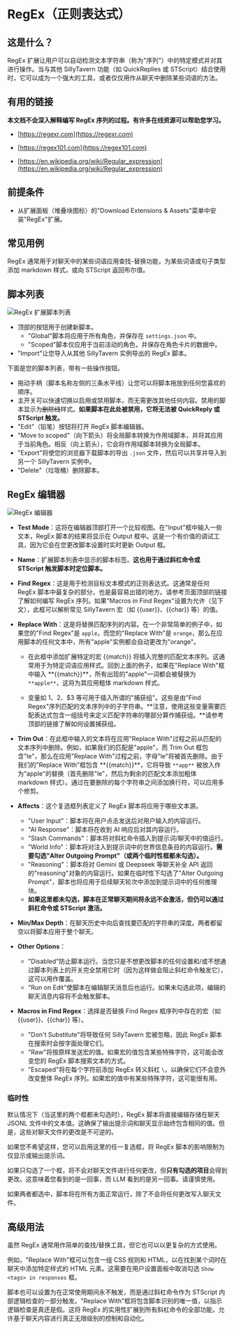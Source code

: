 # RegEx（正则表达式）

## 这是什么？

RegEx 扩展让用户可以自动检测文本字符串（称为"序列"）中的特定模式并对其进行操作。当与其他 SillyTavern 功能（如 QuickReplies 或 STScript）结合使用时，它可以成为一个强大的工具，或者仅仅用作从聊天中删除某些词语的方法。

## 有用的链接

**本文档不会深入解释编写 RegEx 序列的过程。有许多在线资源可以帮助您学习。**

- [https://regexr.com](https://regexr.com)

- [https://regex101.com](https://regex101.com)

- [https://en.wikipedia.org/wiki/Regular_expression](https://en.wikipedia.org/wiki/Regular_expression)

## 前提条件

- 从扩展面板（堆叠块图标）的"Download Extensions & Assets"菜单中安装"RegEx"扩展。

## 常见用例

RegEx 通常用于对聊天中的某些词语应用查找-替换功能，为某些词语或句子类型添加 markdown 样式，或向 STScript 返回布尔值。

## 脚本列表

![RegEx 扩展脚本列表](/static/extensions/regex-listview.png)

- 顶部的按钮用于创建新脚本。
  - "Global"脚本将应用于所有角色，并保存在 `settings.json` 中。
  - "Scoped"脚本仅应用于当前活动的角色，并保存在角色卡片的数据中。
- "Import"让您导入从其他 SillyTavern 实例导出的 RegEx 脚本。

下面是您的脚本列表，带有一些操作按钮。

- 拖动手柄（脚本名称左侧的三条水平线）让您可以将脚本拖放到任何您喜欢的顺序。
- 主开关可以快速切换以启用或禁用脚本，而无需更改其他任何内容。禁用的脚本显示为~~删除线~~样式。**如果脚本在此处被禁用，它将无法被 QuickReply 或 STScript 触发。**
- "Edit"（铅笔）按钮将打开 RegEx 脚本编辑器。
- "Move to scoped"（向下箭头）将全局脚本转换为作用域脚本，并将其应用于当前角色。相反（向上箭头），它会将作用域脚本转换为全局脚本。
- "Export"将使您的浏览器下载脚本的导出 `.json` 文件，然后可以共享并导入到另一个 SillyTavern 实例中。
- "Delete"（垃圾桶）删除脚本。

## RegEx 编辑器

![RegEx 编辑器](/static/extensions/regex-editor.png)

- **Test Mode**：这将在编辑器顶部打开一个比较视图。在"Input"框中输入一些文本，RegEx 脚本的结果将显示在 Output 框中。这是一个有价值的调试工具，因为它会在您更改脚本设置时实时更新 Output 框。

- **Name**：扩展脚本列表中显示的脚本标签。**这也用于通过斜杠命令或 STScript 触发脚本时定位脚本。**

- **Find Regex**：这是用于检测目标文本模式的正则表达式。这通常是任何 RegEx 脚本中最复杂的部分，也是最容易出错的地方。请参考页面顶部的链接了解如何编写 RegEx 序列。如果"Macros in Find Regex"设置为允许（见下文），此框可以解析常见 SillyTavern 宏（如 \{\{user\}\}、\{\{char\}\} 等）的值。

- **Replace With**：这是将替换匹配序列的内容。在一个非常简单的例子中，如果您的"Find Regex"是 `apple`，而您的"Replace With"是 `orange`，那么在应用脚本的任何文本中，所有"apple"实例都会自动更改为"orange"。

  - 在此框中添加扩展特定的宏 \{\{match\}\} 将插入完整的匹配文本序列。这通常用于为特定词语应用样式。回到上面的例子，如果在"Replace With"框中输入 \*\*\{\{match\}\}\*\*，所有出现的"apple"一词都会被替换为 `**apple**`，这将为其应用粗体 markdown 样式。

  - 变量如 $1、$2、$3 等可用于插入所谓的"捕获组"。这些是由"Find Regex"序列匹配的文本序列中的子字符串。**注意，使用这些变量需要匹配表达式包含一组括号来定义匹配字符串的哪部分算作捕获组。**请参考顶部的链接了解如何设置捕获组。

- **Trim Out**：在此框中输入的文本将在应用"Replace With"过程之前从匹配的文本序列中删除。例如，如果我们的匹配是"apple"，而 Trim Out 框包含"le"，那么在应用"Replace With"过程之前，字母"le"将被首先删除。由于我们的"Replace With"框包含 \*\*\{\{match\}\}\*\*，它将导致 `**app**` 被放入作为"apple"的替换（首先删除"le"，然后为剩余的匹配文本添加粗体 markdown 样式）。通过在要删除的每个字符串之间添加换行符，可以应用多个修剪。

- **Affects**：这个复选框列表定义了 RegEx 脚本将应用于哪些文本源。
  - "User Input"：脚本将在用户点击发送后对用户输入的内容运行。
  - "AI Response"：脚本将在收到 AI 响应后对其内容运行。
  - "Slash Commands"：脚本将对斜杠命令插入到提示词/聊天中的值运行。
  - "World Info"：脚本将对注入到提示词中的世界信息条目的内容运行。**需要勾选"Alter Outgoing Prompt"（或两个临时性框都未勾选）。**
  - "Reasoning"：脚本将对 Gemini 或 Deepseek 等聊天补全 API 返回的"reasoning"对象的内容运行。如果在临时性下勾选了"Alter Outgoing Prompt"，脚本也将应用于后续聊天轮次中添加到提示词中的任何推理块。
  - **如果这里都未勾选，脚本在正常聊天期间将永远不会激活，但仍可以通过斜杠命令或 STScript 激活。**

- **Min/Max Depth**：在聊天历史中向后查找要匹配的字符串的深度。两者都留空以将脚本应用于整个聊天。

- **Other Options**：
  - "Disabled"防止脚本运行。当您只是不想更改脚本的任何设置和/或不想通过脚本列表上的开关完全禁用它时（因为这样做会阻止斜杠命令触发它），这可以用作覆盖。
  - "Run on Edit"使脚本在编辑聊天消息后也运行。如果未勾选此项，编辑的聊天消息内容将不会触发脚本。

- **Macros in Find Regex**：选择是否替换 Find Regex 框序列中存在的宏（如 \{\{user\}\}、\{\{char\}\} 等）。
  - "Don't Substitute"将导致任何 SillyTavern 宏被忽略，因此 RegEx 脚本在搜索时会按字面处理它们。
  - "Raw"将按原样发送宏的值。如果宏的值包含某些特殊字符，这可能会改变您的 RegEx 脚本搜索文本的方式。
  - "Escaped"将在每个字符前添加 RegEx 转义斜杠 `\`，以确保它们不会意外改变整体 RegEx 序列。如果宏的值中有某些特殊字符，这可能很有用。

### 临时性

默认情况下（当这里的两个框都未勾选时），RegEx 脚本将直接编辑存储在聊天 JSONL 文件中的文本值。这确保了输出提示词和聊天显示始终包含相同的值。但是，这些对聊天文件的更改是不可逆的。

如果您不希望这样，您可以启用这里的任一复选框，将 RegEx 脚本的影响限制为仅显示或输出提示词。

如果只勾选了一个框，将不会对聊天文件进行任何更改，但**只有勾选的项目**会得到更改。这意味着您看到的是一回事，而 LLM 看到的是另一回事。请谨慎使用。

如果两者都选中，脚本将在所有方面正常运行，除了不会将任何更改写入聊天文件。

## 高级用法

虽然 RegEx 通常用作简单的查找/替换工具，但它也可以以更复杂的方式使用。

例如，"Replace With"框可以包含一组 CSS 规则和 HTML，以在找到某个词时在聊天中添加特定样式的 HTML 元素。这需要在用户设置面板中取消勾选 `Show <tags> in responses` 框。

脚本也可以设置为在正常使用期间永不触发，而是通过斜杠命令作为 STScript 内部逻辑检查的一部分触发。"Replace With"框将包含脚本识别的唯一值，以指示逻辑检查是真还是假。这将 RegEx 的实用性扩展到所有斜杠命令的全部功能，允许基于聊天内容进行真正无限级别的控制和自动化。
